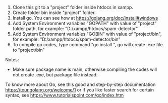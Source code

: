 1. Clone this git to a "project" folder inside htdocs in xampp.
2. Create folder bin inside "project" folder.
3. Install go. You can see how at https://golang.org/doc/install#windows
4. Add System Environment variables "GOPATH" with value of "project" folder path, for example: "D:/xampp/htdocs/spam-detector"
5. Add System Environment variables "GOBIN" with value of "project/bin", for example: "D:/xampp/htdocs/spam-detector/bin"
6. To compile go codes, type command "go install <package-name>", go will create .exe file to "project/bin"

Notes:
- Make sure package name is main, otherwise compiling the codes will not create .exe, but package file instead.

To know more about Go, see this good and step-by-step documentation https://tour.golang.org/welcome/1 or if you like faster search for certain syntax, see https://www.tutorialspoint.com/go/index.htm